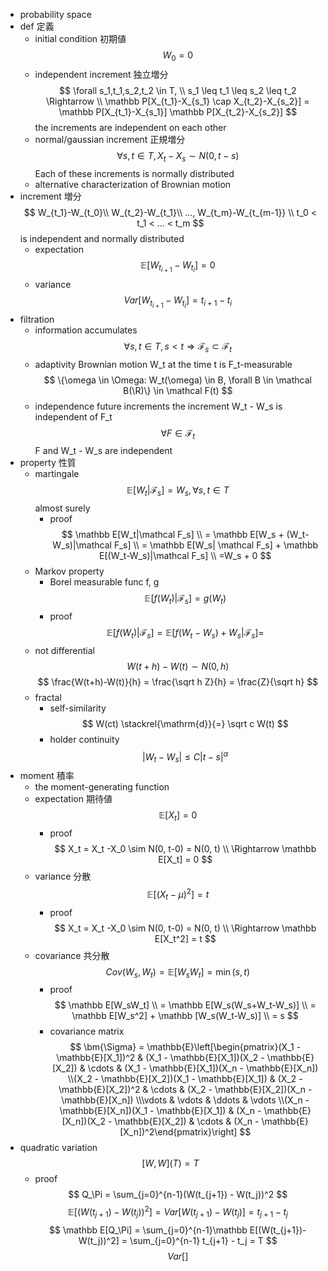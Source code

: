 - probability space
- def 定義
    - initial condition 初期値
        $$
        W_0= 0
        $$
    - independent increment 独立増分
        $$
        \forall s_1,t_1,s_2,t_2 \in T, \\ 
        s_1 \leq t_1 \leq s_2 \leq t_2 \Rightarrow \\ \mathbb P[X_{t_1}-X_{s_1} \cap X_{t_2}-X_{s_2}] = \mathbb P[X_{t_1}-X_{s_1}] \mathbb P[X_{t_2}-X_{s_2}]
        $$
        the increments are independent on each other 
    - normal/gaussian increment 正規増分
        $$
        \forall s,t \in T, X_t - X_s \sim N(0, t-s)
        $$
        Each of these increments is normally distributed 
    - alternative characterization of Brownian motion
- increment 増分
    $$
    W_{t_1}-W_{t_0}\\
    W_{t_2}-W_{t_1}\\ 
    ..., W_{t_m}-W_{t_{m-1}} \\
    t_0 < t_1 < ... < t_m
    $$
    is independent and normally distributed
    - expectation
        $$
        \mathbb E[W_{t_{i+1}}-W_{t_i}] = 0 
        $$
    - variance
        $$
        Var[W_{t_{i+1}}-W_{t_i}] = t_{i+1}-t_i
        $$
- filtration
    - information accumulates
        $$
        \forall s, t \in T, s < t \Rightarrow \mathcal F_s \subset \mathcal F_t
        $$
    - adaptivity
        Brownian motion W_t at the time t is F_t-measurable
        $$
        \{\omega \in \Omega: W_t(\omega) \in B, \forall B \in \mathcal B(\R)\} \in \mathcal F(t)
        $$
    - independence future increments
        the increment W_t - W_s is independent of F_t
        $$
        \forall F \in \mathcal F_t
        $$
        F and W_t - W_s are independent 
- property 性質
    - martingale
        $$
        \mathbb E[W_t|\mathcal F_s] = W_s, \forall s, t \in T
        $$
        almost surely
        - proof
            $$
            \mathbb E[W_t|\mathcal F_s] \\ 
            = \mathbb E[W_s + (W_t-W_s)|\mathcal F_s] \\ 
            = \mathbb E[W_s| \mathcal F_s] + \mathbb E[(W_t-W_s)|\mathcal F_s] \\
             =W_s + 0
            $$
    - Markov property
        - Borel measurable func f, g
        $$
        \mathbb E[f(W_t)|\mathcal F_s] = g(W_t)
        $$
        - proof
            $$
            \mathbb E[f(W_t)|\mathcal F_s] =
            \mathbb E[f(W_t - W_s) + W_s|\mathcal F_s] =
            $$
    - not differential
        $$
        W(t+h) - W(t) \sim N(0, h)
        $$
        $$
        \frac{W(t+h)-W(t)}{h} = \frac{\sqrt h Z}{h} = \frac{Z}{\sqrt h}
        $$
    - fractal
        - self-similarity
            $$
            W(ct) \stackrel{\mathrm{d}}{=} \sqrt c W(t)
            $$
        - holder continuity
            $$
            |W_t-W_s| \leq C|t-s|^\alpha
            $$
- moment 積率
    - the moment-generating function
    - expectation 期待値
        $$
        \mathbb E[X_t] = 0
        $$
        - proof
            $$
            X_t = X_t -X_0 \sim N(0, t-0) = N(0, t) \\ \Rightarrow \mathbb E[X_t] = 0
            $$
    - variance 分散
        $$
        \mathbb E[(X_t-\mu)^2] = t
        $$
        - proof
            $$
            X_t = X_t -X_0 \sim N(0, t-0) = N(0, t) \\ \Rightarrow \mathbb E[X_t^2] = t
            $$
    - covariance 共分散
        $$
        Cov(W_s, W_t) = \mathbb E[W_sW_t] = \min(s, t)
        $$
        - proof
            $$
            \mathbb E[W_sW_t] \\
            = \mathbb E[W_s(W_s+W_t-W_s)] \\
            = \mathbb E[W_s^2] + \mathbb [W_s(W_t-W_s)] \\ 
            = s
            $$
        - covariance matrix
            $$
            \bm{\Sigma} = \mathbb{E}\left[\begin{pmatrix}(X_1 - \mathbb{E}[X_1])^2 & (X_1 - \mathbb{E}[X_1])(X_2 - \mathbb{E}[X_2]) & \cdots & (X_1 - \mathbb{E}[X_1])(X_n - \mathbb{E}[X_n]) \\(X_2 - \mathbb{E}[X_2])(X_1 - \mathbb{E}[X_1]) & (X_2 - \mathbb{E}[X_2])^2 & \cdots & (X_2 - \mathbb{E}[X_2])(X_n - \mathbb{E}[X_n]) \\\vdots & \vdots & \ddots & \vdots \\(X_n - \mathbb{E}[X_n])(X_1 - \mathbb{E}[X_1]) & (X_n - \mathbb{E}[X_n])(X_2 - \mathbb{E}[X_2]) & \cdots & (X_n - \mathbb{E}[X_n])^2\end{pmatrix}\right]
            $$
- quadratic variation
    $$
    [W, W](T) = T
    $$
    - proof
        $$
        Q_\Pi = \sum_{j=0}^{n-1}(W(t_{j+1}) - W(t_j))^2
        $$
        $$
        \mathbb E[(W(t_{j+1})-W(t_j))^2] = Var [W(t_{j+1})-W(t_j)] = t_{j+1} - t_j
        $$
        $$
        \mathbb E[Q_\Pi] = \sum_{j=0}^{n-1}\mathbb E[(W(t_{j+1})-W(t_j))^2] = \sum_{j=0}^{n-1} t_{j+1} - t_j = T
        $$
        $$
        Var[]
        $$